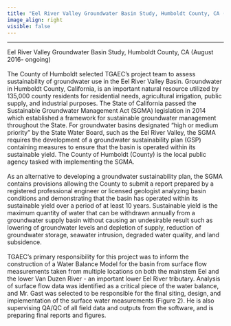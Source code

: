```yaml
---
title: "Eel River Valley Groundwater Basin Study, Humboldt County, CA (August 2016- ongoing)"
image_align: right
visible: false
---
```

---
<div class="h4 text-dark" > Eel River Valley Groundwater Basin Study, Humboldt County, CA (August 2016- ongoing)</div>
<br>

<div> 
The County of Humboldt selected TGAEC’s project team to assess sustainability of groundwater use in the Eel River Valley Basin.  Groundwater in Humboldt County, California, is an important natural resource utilized by 135,000 county residents for residential needs, agricultural irrigation, public supply, and industrial purposes.  The State of California passed the Sustainable Groundwater Management Act (SGMA) legislation in 2014 which established a framework for sustainable groundwater management throughout the State.  For groundwater basins designated “high or medium priority” by the State Water Board, such as the Eel River Valley, the SGMA requires the development of a groundwater sustainability plan (GSP) containing measures to ensure that the basin is operated within its sustainable yield.  The County of Humboldt (County) is the local public agency tasked with implementing the SGMA. 
<br><br>
As an alternative to developing a groundwater sustainability plan, the SGMA contains provisions allowing the County to submit a report prepared by a registered professional engineer or licensed geologist analyzing basin conditions and demonstrating that the basin has operated within its sustainable yield over a period of at least 10 years.  Sustainable yield is the maximum quantity of water that can be withdrawn annually from a groundwater supply basin without causing an undesirable result such as lowering of groundwater levels and depletion of supply, reduction of groundwater storage, seawater intrusion, degraded water quality, and land subsidence.  
<br><br>
TGAEC’s primary responsibility for this project was to inform the construction of a Water Balance Model for the basin from surface flow measurements taken from multiple locations on both the mainstem Eel and the lower Van Duzen River - an important lower Eel River tributary.  Analysis of surface flow data was identified as a critical piece of the water balance, and Mr. Gast was selected to be responsible for the final siting, design, and implementation of the surface water measurements (Figure 2).  He is also supervising QA/QC of all field data and outputs from the software, and is preparing final reports and figures.
<br>
</div>
